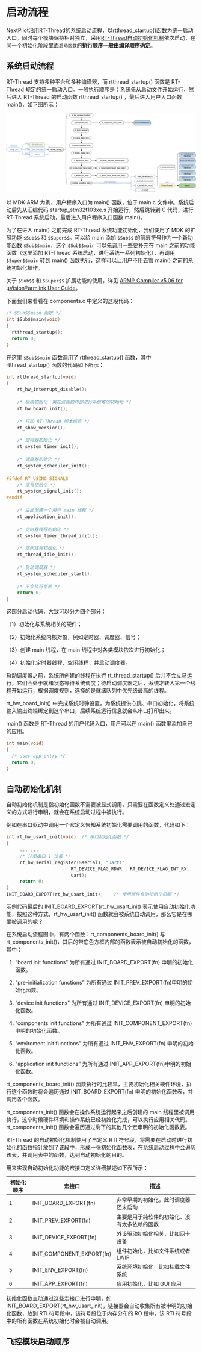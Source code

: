 # 启动流程

NextPilot沿用RT-Thread的系统启动流程，以rtthread_startup()函数为统一启动入口。同时每个模块保持相对独立，采用[RT-Thread自动初始化机制](#rt-thread-自动初始化机制)依次启动，在同一个初始化阶段里面`启动函数`的**执行顺序一般由编译顺序确定**。

## 系统启动流程

RT-Thread 支持多种平台和多种编译器，而 rtthread_startup() 函数是 RT-Thread 规定的统一启动入口。一般执行顺序是：系统先从启动文件开始运行，然后进入 RT-Thread 的启动函数 rtthread_startup() ，最后进入用户入口函数 main()，如下图所示：


![启动流程](rtt_startup.png)

以 MDK-ARM 为例，用户程序入口为 main() 函数，位于 main.c 文件中。系统启动后先从汇编代码 startup_stm32f103xe.s 开始运行，然后跳转到 C 代码，进行 RT-Thread 系统启动，最后进入用户程序入口函数 main()。

为了在进入 main() 之前完成 RT-Thread 系统功能初始化，我们使用了 MDK 的扩展功能 `$Sub$$` 和 `$Super$$`。可以给 main 添加 `$Sub$$` 的前缀符号作为一个新功能函数 `$Sub$$main`，这个 `$Sub$$main` 可以先调用一些要补充在 main 之前的功能函数（这里添加 RT-Thread 系统启动，进行系统一系列初始化），再调用 `$Super$$main` 转到 main() 函数执行，这样可以让用户不用去管 main() 之前的系统初始化操作。

关于 `$Sub$$` 和 `$Super$$` 扩展功能的使用，详见 [ARM® Compiler v5.06 for µVision®armlink User Guide](http://infocenter.arm.com/help/index.jsp?topic=/com.arm.doc.dui0377g/pge1362065967698.html)。


下面我们来看看在 components.c 中定义的这段代码：

```c
/* $Sub$$main 函数 */
int $Sub$$main(void)
{
  rtthread_startup();
  return 0;
}
```


在这里 `$Sub$$main` 函数调用了 rtthread_startup() 函数，其中 rtthread_startup() 函数的代码如下所示：

```c
int rtthread_startup(void)
{
    rt_hw_interrupt_disable();

    /* 板级初始化：需在该函数内部进行系统堆的初始化 */
    rt_hw_board_init();

    /* 打印 RT-Thread 版本信息 */
    rt_show_version();

    /* 定时器初始化 */
    rt_system_timer_init();

    /* 调度器初始化 */
    rt_system_scheduler_init();

#ifdef RT_USING_SIGNALS
    /* 信号初始化 */
    rt_system_signal_init();
#endif

    /* 由此创建一个用户 main 线程 */
    rt_application_init();

    /* 定时器线程初始化 */
    rt_system_timer_thread_init();

    /* 空闲线程初始化 */
    rt_thread_idle_init();

    /* 启动调度器 */
    rt_system_scheduler_start();

    /* 不会执行至此 */
    return 0;
}
```


这部分启动代码，大致可以分为四个部分：

（1）初始化与系统相关的硬件；

（2）初始化系统内核对象，例如定时器、调度器、信号；

（3）创建 main 线程，在 main 线程中对各类模块依次进行初始化；

（4）初始化定时器线程、空闲线程，并启动调度器。

启动调度器之前，系统所创建的线程在执行 rt_thread_startup() 后并不会立马运行，它们会处于就绪状态等待系统调度；待启动调度器之后，系统才转入第一个线程开始运行，根据调度规则，选择的是就绪队列中优先级最高的线程。

rt_hw_board_init() 中完成系统时钟设置，为系统提供心跳、串口初始化，将系统输入输出终端绑定到这个串口，后续系统运行信息就会从串口打印出来。

main() 函数是 RT-Thread 的用户代码入口，用户可以在 main() 函数里添加自己的应用。

```c
int main(void)
{
  /* user app entry */
  return 0;
}
```

## 自动初始化机制

自动初始化机制是指初始化函数不需要被显式调用，只需要在函数定义处通过宏定义的方式进行申明，就会在系统启动过程中被执行。

例如在串口驱动中调用一个宏定义告知系统初始化需要调用的函数，代码如下：

```c
int rt_hw_usart_init(void)  /* 串口初始化函数 */
{
     ... ...
     /* 注册串口 1 设备 */
     rt_hw_serial_register(&serial1, "uart1",
                        RT_DEVICE_FLAG_RDWR | RT_DEVICE_FLAG_INT_RX,
                        uart);
     return 0;
}
INIT_BOARD_EXPORT(rt_hw_usart_init);    /* 使用组件自动初始化机制 */
```

示例代码最后的 INIT_BOARD_EXPORT(rt_hw_usart_init) 表示使用自动初始化功能，按照这种方式，rt_hw_usart_init() 函数就会被系统自动调用，那么它是在哪里被调用的呢？

在系统启动流程图中，有两个函数：rt_components_board_init() 与 rt_components_init()，其后的带底色方框内部的函数表示被自动初始化的函数，其中：

1.  “board init functions” 为所有通过 INIT_BOARD_EXPORT(fn) 申明的初始化函数。

2.  “pre-initialization functions” 为所有通过 INIT_PREV_EXPORT(fn)申明的初始化函数。

3.  “device init functions” 为所有通过 INIT_DEVICE_EXPORT(fn) 申明的初始化函数。

4.  “components init functions” 为所有通过 INIT_COMPONENT_EXPORT(fn)申明的初始化函数。

5.  “enviroment init functions” 为所有通过 INIT_ENV_EXPORT(fn) 申明的初始化函数。

6.  “application init functions” 为所有通过 INIT_APP_EXPORT(fn)申明的初始化函数。

rt_components_board_init() 函数执行的比较早，主要初始化相关硬件环境，执行这个函数时将会遍历通过 INIT_BOARD_EXPORT(fn) 申明的初始化函数表，并调用各个函数。

rt_components_init() 函数会在操作系统运行起来之后创建的 main 线程里被调用执行，这个时候硬件环境和操作系统已经初始化完成，可以执行应用相关代码。rt_components_init() 函数会遍历通过剩下的其他几个宏申明的初始化函数表。

RT-Thread 的自动初始化机制使用了自定义 RTI 符号段，将需要在启动时进行初始化的函数指针放到了该段中，形成一张初始化函数表，在系统启动过程中会遍历该表，并调用表中的函数，达到自动初始化的目的。

用来实现自动初始化功能的宏接口定义详细描述如下表所示：

|**初始化顺序**|**宏接口**               |**描述**                                    |
|----------------|------------------------------------|----------------------------------------------|
| 1              | INIT_BOARD_EXPORT(fn)     | 非常早期的初始化，此时调度器还未启动         |
| 2              | INIT_PREV_EXPORT(fn)      | 主要是用于纯软件的初始化、没有太多依赖的函数 |
| 3              | INIT_DEVICE_EXPORT(fn)    | 外设驱动初始化相关，比如网卡设备             |
| 4              | INIT_COMPONENT_EXPORT(fn) | 组件初始化，比如文件系统或者 LWIP             |
| 5              | INIT_ENV_EXPORT(fn)       | 系统环境初始化，比如挂载文件系统             |
| 6              | INIT_APP_EXPORT(fn)       | 应用初始化，比如 GUI 应用                      |

初始化函数主动通过这些宏接口进行申明，如 INIT_BOARD_EXPORT(rt_hw_usart_init)，链接器会自动收集所有被申明的初始化函数，放到 RTI 符号段中，该符号段位于内存分布的 RO 段中，该 RTI 符号段中的所有函数在系统初始化时会被自动调用。


## 飞控模块启动顺序

